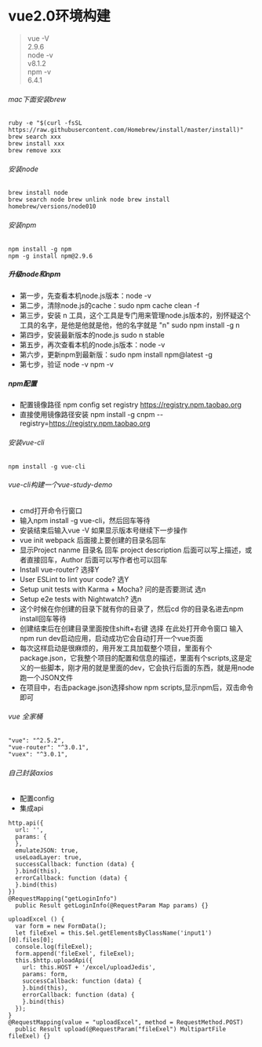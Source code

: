 # vue2.0环境构建
> vue -V <br>
> 2.9.6 <br>
> node -v <br>
> v8.1.2 <br>
> npm -v <br>
> 6.4.1 <br>

###### mac下面安装brew
    ruby -e "$(curl -fsSL https://raw.githubusercontent.com/Homebrew/install/master/install)"
    brew search xxx
    brew install xxx
    brew remove xxx

###### 安装node
    brew install node
    brew search node brew unlink node brew install homebrew/versions/node010

###### 安装npm
    npm install -g npm
    npm -g install npm@2.9.6

##### 升级node和npm
* 第一步，先查看本机node.js版本：node -v
* 第二步，清除node.js的cache：sudo npm cache clean -f
* 第三步，安装 n 工具，这个工具是专门用来管理node.js版本的，别怀疑这个工具的名字，是他是他就是他，他的名字就是 "n" sudo npm install -g n
* 第四步，安装最新版本的node.js sudo n stable
* 第五步，再次查看本机的node.js版本：node -v
* 第六步，更新npm到最新版：sudo npm install npm@latest -g
* 第七步，验证 node -v npm -v

##### npm配置
* 配置镜像路径 npm config set registry https://registry.npm.taobao.org
* 直接使用镜像路径安装 npm install -g cnpm --registry=https://registry.npm.taobao.org

###### 安装vue-cli
    npm install -g vue-cli

###### vue-cli构建一个vue-study-demo
* cmd打开命令行窗口
* 输入npm install -g vue-cli，然后回车等待
* 安装结束后输入vue -V 如果显示版本号继续下一步操作
* vue init webpack 后面接上要创建的目录名回车
* 显示Project nanme 目录名 回车 project description 后面可以写上描述，或者直接回车，Author 后面可以写作者也可以回车
* Install vue-router? 选择Y
* User ESLint to lint your code? 选Y
* Setup unit tests with Karma + Mocha? 问的是否要测试 选n
* Setup e2e tests with Nightwatch? 选n
* 这个时候在你创建的目录下就有你的目录了，然后cd 你的目录名进去npm install回车等待
* 创建结束后在创建目录里面按住shift+右键 选择 在此处打开命令窗口 输入npm run dev启动应用，启动成功它会自动打开一个vue页面
* 每次这样启动是很麻烦的，用开发工具加载整个项目，里面有个package.json，它我整个项目的配置和信息的描述，里面有个scripts,这是定义的一些脚本，刚才用的就是里面的dev，它会执行后面的东西，就是用node跑一个JSON文件
* 在项目中，右击package.json选择show npm scripts,显示npm后，双击命令即可
###### vue 全家桶
    "vue": "^2.5.2",
    "vue-router": "^3.0.1",
    "vuex": "^3.0.1",
###### 自己封装axios
* 配置config
* 集成api
```
http.api({
  url: '',
  params: {
  },
  emulateJSON: true,
  useLoadLayer: true,
  successCallback: function (data) {
  }.bind(this),
  errorCallback: function (data) {
  }.bind(this)
})
@RequestMapping("getLoginInfo")
  public Result getLoginInfo(@RequestParam Map params) {}

uploadExcel () {
  var form = new FormData();
  let fileExel = this.$el.getElementsByClassName('input1')[0].files[0];
  console.log(fileExel);
  form.append('fileExel', fileExel);
  this.$http.uploadApi({
    url: this.HOST + '/excel/uploadJedis',
    params: form,
    successCallback: function (data) {
    }.bind(this),
    errorCallback: function (data) {
    }.bind(this)
  });
}
@RequestMapping(value = "uploadExcel", method = RequestMethod.POST)
  public Result upload(@RequestParam("fileExel") MultipartFile fileExel) {}

